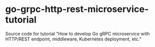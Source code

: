 # go-grpc-http-rest-microservice-tutorial
Source code for tutorial "How to develop Go gRPC microservice with HTTP/REST endpoint, middleware, Kubernetes deployment, etc."
